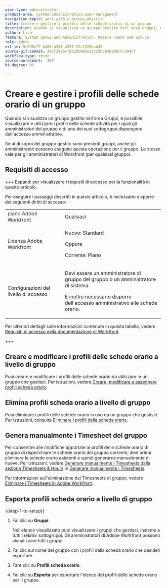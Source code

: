 ```yaml
---
user-type: administrator
product-area: system-administration;user-management
navigation-topic: work-with-a-groups-objects
title: Creare e gestire i profili delle schede orario di un gruppo
description: Quando si visualizza un gruppo gestito nell'area Gruppi, è possibile visualizzare e utilizzare i profili delle schede attività per i quali gli amministratori del gruppo o di uno dei suoi sottogruppi dispongono dell'accesso amministrativo.
author: Lisa
feature: System Setup and Administration, People Teams and Groups
role: Admin
exl-id: 5c895e77-bd88-435f-a903-37c2325eab45
source-git-commit: 485f2985c70b1bb095e31323b7b4698bcb7a04cf
workflow-type: tm+mt
source-wordcount: '367'
ht-degree: 0%

---
```


# Creare e gestire i profili delle schede orario di un gruppo

<!--
<p data-mc-conditions="QuicksilverOrClassic.Draft mode">Do this to other step articles about objects and groups? Remove steps and point to main article; add group or step in that article. Already done previously for approval processes.</p>
-->

Quando si visualizza un gruppo gestito nell&#39;area Gruppi, è possibile visualizzare e utilizzare i profili delle schede attività per i quali gli amministratori del gruppo o di uno dei suoi sottogruppi dispongono dell&#39;accesso amministrativo.

Se al di sopra del gruppo gestito sono presenti gruppi, anche gli amministratori possono eseguire questa operazione per il gruppo. Lo stesso vale per gli amministratori di Workfront (per qualsiasi gruppo).

## Requisiti di accesso

+++ Espandi per visualizzare i requisiti di accesso per la funzionalità in questo articolo.

Per eseguire i passaggi descritti in questo articolo, è necessario disporre dei seguenti diritti di accesso:

<table style="table-layout:auto"> 
 <col> 
 <col> 
 <tbody> 
  <tr> 
   <td role="rowheader">piano Adobe Workfront</td> 
   <td>Qualsiasi</td> 
  </tr> 
  <tr> 
   <td role="rowheader">Licenza Adobe Workfront</td>
   <td><p>Nuovo: Standard</p>
       <p>Oppure</p>
       <p>Corrente: Piano</p></td>
  <tr> 
   <td role="rowheader">Configurazioni del livello di accesso</td> 
   <td><p>Devi essere un amministratore di gruppo del gruppo o un amministratore di sistema.</p>
   <p>È inoltre necessario disporre dell'accesso amministrativo alle schede orario.</p></td>
  </tr>
  </tr> 
 </tbody> 
</table>

Per ulteriori dettagli sulle informazioni contenute in questa tabella, vedere [Requisiti di accesso nella documentazione di Workfront](/help/quicksilver/administration-and-setup/add-users/access-levels-and-object-permissions/access-level-requirements-in-documentation.md).

+++

## Creare e modificare i profili delle schede orario a livello di gruppo

Puoi creare e modificare i profili delle schede orario da utilizzare in un gruppo che gestisci. Per istruzioni, vedere [Creare, modificare e assegnare profili scheda orario](../../../timesheets/create-and-manage-timesheets/create-timesheet-profiles.md).

## Elimina profili scheda orario a livello di gruppo

Puoi eliminare i profili delle schede orario in uso da un gruppo che gestisci. Per istruzioni, consulta [Eliminare i profili della scheda orario](../../../timesheets/create-and-manage-timesheets/delete-timesheet-profiles.md).

## Genera manualmente i Timesheet del gruppo

Per consentire alle modifiche apportate ai profili delle schede orario di gruppo di rispecchiare le schede orario del gruppo corrente, devi prima eliminare le schede orario esistenti e quindi generarne manualmente di nuove. Per istruzioni, vedere [Generare manualmente i Timesheets dalla sezione Timesheets &amp; Hours](../../../timesheets/create-and-manage-timesheets/manually-generate-timesheets.md#manually) in [Generare manualmente i Timesheets](../../../timesheets/create-and-manage-timesheets/manually-generate-timesheets.md).

Per informazioni sull&#39;eliminazione dei Timesheets di gruppo, vedere [Eliminare i Timesheets in Adobe Workfront](../../../timesheets/create-and-manage-timesheets/delete-timesheets.md).

## Esporta profili scheda orario a livello di gruppo

{{step-1-to-setup}}

1. Fai clic su **Gruppi**.

   Nell’elenco visualizzato puoi visualizzare i gruppi che gestisci, insieme a tutti i relativi sottogruppi. Gli amministratori di Adobe Workfront possono visualizzare tutti i gruppi.

1. Fai clic sul nome del gruppo con i profili della scheda orario che desideri esportare.
1. Fare clic su **Profili scheda orario**.
1. Fai clic su **Esporta** per esportare l&#39;elenco dei profili delle schede orario per il gruppo.
